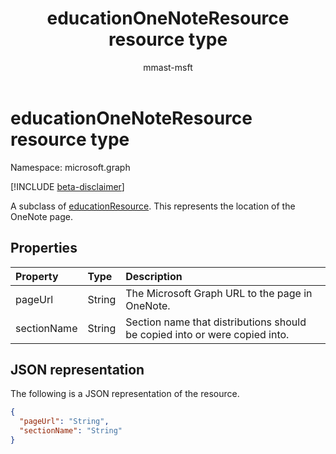 ﻿---
title: "educationOneNoteResource resource type"
description: "A subclass of educationResource. This represents the location of the OneNote page.  "
author: "mmast-msft"
localization_priority: Normal
ms.prod: "education"
doc_type: resourcePageType
---

# educationOneNoteResource resource type

Namespace: microsoft.graph

[!INCLUDE [beta-disclaimer](../../includes/beta-disclaimer.md)]

A subclass of [educationResource](educationresource.md). This represents the location of the OneNote page.  

## Properties

| Property    | Type   | Description                                                                |
| :---------- | :----- | :------------------------------------------------------------------------- |
| pageUrl     | String | The Microsoft Graph URL to the page in OneNote.                            |
| sectionName | String | Section name that distributions should be copied into or were copied into. |

## JSON representation

The following is a JSON representation of the resource.

<!-- {
  "blockType": "resource",
  "optionalProperties": [

  ],
  "@odata.type": "microsoft.graph.educationOneNoteResource"
}-->

```json
{
  "pageUrl": "String",
  "sectionName": "String"
}

```

<!-- uuid: 8fcb5dbc-d5aa-4681-8e31-b001d5168d79
2015-10-25 14:57:30 UTC -->

<!--
{
  "type": "#page.annotation",
  "description": "educationOneNoteResource resource",
  "keywords": "",
  "section": "documentation",
  "tocPath": "",
  "suppressions": []
}
-->
